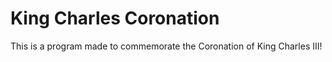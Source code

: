 # King Charles Coronation
This is a program made to commemorate the Coronation of King Charles III!

